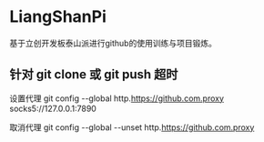 # LiangShanPi

基于立创开发板泰山派进行github的使用训练与项目锻炼。

## 针对 git clone 或 git push 超时

设置代理		git config --global http.https://github.com.proxy socks5://127.0.0.1:7890

取消代理		git config --global --unset http.https://github.com.proxy



